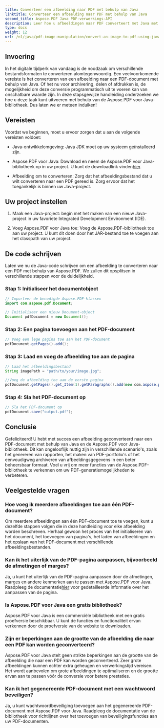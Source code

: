 ```yaml
---
title: Converteer een afbeelding naar PDF met behulp van Java
linktitle: Converteer een afbeelding naar PDF met behulp van Java
second_title: Aspose.PDF Java PDF-verwerkings-API
description: Leer hoe u afbeeldingen naar PDF converteert met Java met deze uitgebreide gids. Inclusief stapsgewijze instructies en codevoorbeelden.
type: docs
weight: 12
url: /nl/java/pdf-image-manipulation/convert-an-image-to-pdf-using-java/
---
```


## Invoering

In het digitale tijdperk van vandaag is de noodzaak om verschillende bestandsformaten te converteren alomtegenwoordig. Een veelvoorkomende vereiste is het converteren van een afbeelding naar een PDF-document met behulp van Java. Of het nu voor archivering, delen of afdrukken is, de mogelijkheid om deze conversie programmatisch uit te voeren kan van onschatbare waarde zijn. In deze stapsgewijze handleiding onderzoeken we hoe u deze taak kunt uitvoeren met behulp van de Aspose.PDF voor Java-bibliotheek. Dus laten we er meteen induiken!

## Vereisten

Voordat we beginnen, moet u ervoor zorgen dat u aan de volgende vereisten voldoet:

- Java-ontwikkelomgeving: Java JDK moet op uw systeem geïnstalleerd zijn.

-  Aspose.PDF voor Java: Download en neem de Aspose.PDF voor Java-bibliotheek op in uw project. U kunt de downloadlink vinden[hier](https://releases.aspose.com/pdf/java/).

- Afbeelding om te converteren: Zorg dat het afbeeldingsbestand dat u wilt converteren naar een PDF gereed is. Zorg ervoor dat het toegankelijk is binnen uw Java-project.

## Uw project instellen

1. Maak een Java-project: begin met het maken van een nieuw Java-project in uw favoriete Integrated Development Environment (IDE).

2. Voeg Aspose.PDF voor Java toe: Voeg de Aspose.PDF-bibliotheek toe aan uw project. U kunt dit doen door het JAR-bestand toe te voegen aan het classpath van uw project.

## De code schrijven

Laten we nu de Java-code schrijven om een afbeelding te converteren naar een PDF met behulp van Aspose.PDF. We zullen dit opsplitsen in verschillende stappen voor de duidelijkheid.

### Stap 1: Initialiseer het documentobject

```java
// Importeer de benodigde Aspose.PDF-klassen
import com.aspose.pdf.Document;

// Initialiseer een nieuw Document-object
Document pdfDocument = new Document();
```

### Stap 2: Een pagina toevoegen aan het PDF-document

```java
// Voeg een lege pagina toe aan het PDF-document
pdfDocument.getPages().add();
```

### Stap 3: Laad en voeg de afbeelding toe aan de pagina

```java
// Laad het afbeeldingsbestand
String imagePath = "path/to/your/image.jpg";

//Voeg de afbeelding toe aan de eerste pagina
pdfDocument.getPages().get_Item(1).getParagraphs().add(new com.aspose.pdf.Image(imagePath));
```

### Stap 4: Sla het PDF-document op

```java
// Sla het PDF-document op
pdfDocument.save("output.pdf");
```

## Conclusie

Gefeliciteerd! U hebt met succes een afbeelding geconverteerd naar een PDF-document met behulp van Java en de Aspose.PDF voor Java-bibliotheek. Dit kan ongelooflijk nuttig zijn in verschillende scenario's, zoals het genereren van rapporten, het maken van PDF-portfolio's of het eenvoudigweg archiveren van afbeeldingsgegevens in een beter beheersbaar formaat. Voel u vrij om meer functies van de Aspose.PDF-bibliotheek te verkennen om uw PDF-generatiemogelijkheden te verbeteren.

## Veelgestelde vragen

### Hoe voeg ik meerdere afbeeldingen toe aan één PDF-document?

Om meerdere afbeeldingen aan één PDF-document toe te voegen, kunt u dezelfde stappen volgen die in deze handleiding voor elke afbeelding worden beschreven. Herhaal gewoon het proces van het initialiseren van het document, het toevoegen van pagina's, het laden van afbeeldingen en het opslaan van het PDF-document met verschillende afbeeldingsbestanden.

### Kan ik het uiterlijk van de PDF-pagina aanpassen, bijvoorbeeld de afmetingen of marges?

Ja, u kunt het uiterlijk van de PDF-pagina aanpassen door de afmetingen, marges en andere kenmerken aan te passen met Aspose.PDF voor Java. Raadpleeg de documentatie[hier](https://reference.aspose.com/pdf/java/) voor gedetailleerde informatie over het aanpassen van de pagina.

### Is Aspose.PDF voor Java een gratis bibliotheek?

Aspose.PDF voor Java is een commerciële bibliotheek met een gratis proefversie beschikbaar. U kunt de functies en functionaliteit ervan verkennen door de proefversie van de website te downloaden.

### Zijn er beperkingen aan de grootte van de afbeelding die naar een PDF kan worden geconverteerd?

Aspose.PDF voor Java stelt geen strikte beperkingen aan de grootte van de afbeelding die naar een PDF kan worden geconverteerd. Zeer grote afbeeldingen kunnen echter extra geheugen en verwerkingstijd vereisen. Het wordt aanbevolen om grote afbeeldingen te optimaliseren en de grootte ervan aan te passen vóór de conversie voor betere prestaties.

### Kan ik het gegenereerde PDF-document met een wachtwoord beveiligen?

Ja, u kunt wachtwoordbeveiliging toevoegen aan het gegenereerde PDF-document met Aspose.PDF voor Java. Raadpleeg de documentatie van de bibliotheek voor richtlijnen over het toevoegen van beveiligingsfuncties aan uw PDF-documenten.